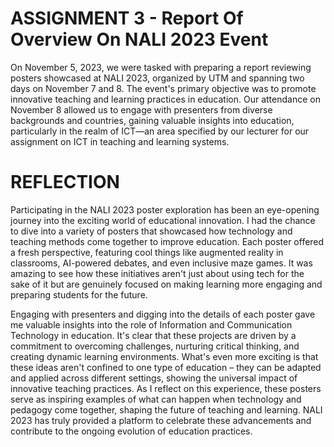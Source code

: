 # ASSIGNMENT 3 - Report Of Overview On NALI 2023 Event
On November 5, 2023, we were tasked with preparing a report reviewing posters showcased
at NALI 2023, organized by UTM and spanning two days on November 7 and 8. The event's
primary objective was to promote innovative teaching and learning practices in education.
Our attendance on November 8 allowed us to engage with presenters from diverse
backgrounds and countries, gaining valuable insights into education, particularly in the realm
of ICT—an area specified by our lecturer for our assignment on ICT in teaching and learning
systems.

# REFLECTION
Participating in the NALI 2023 poster exploration has been an eye-opening journey into the exciting world of educational innovation. I had the chance to dive into a variety of posters that showcased how technology and teaching methods come together to improve education. Each poster offered a fresh perspective, featuring cool things like augmented reality in classrooms, AI-powered debates, and even inclusive maze games. It was amazing to see how these initiatives aren't just about using tech for the sake of it but are genuinely focused on making learning more engaging and preparing students for the future.

Engaging with presenters and digging into the details of each poster gave me valuable insights into the role of Information and Communication Technology in education. It's clear that these projects are driven by a commitment to overcoming challenges, nurturing critical thinking, and creating dynamic learning environments. What's even more exciting is that these ideas aren't confined to one type of education – they can be adapted and applied across different settings, showing the universal impact of innovative teaching practices. As I reflect on this experience, these posters serve as inspiring examples of what can happen when technology and pedagogy come together, shaping the future of teaching and learning. NALI 2023 has truly provided a platform to celebrate these advancements and contribute to the ongoing evolution of education practices.
